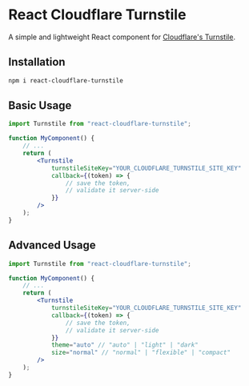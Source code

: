 # React Cloudflare Turnstile

A simple and lightweight React component for [Cloudflare's Turnstile](https://developers.cloudflare.com/turnstile/).

## Installation

```sh
npm i react-cloudflare-turnstile
```

## Basic Usage

```jsx
import Turnstile from "react-cloudflare-turnstile";

function MyComponent() {
    // ...
    return (
        <Turnstile
            turnstileSiteKey="YOUR_CLOUDFLARE_TURNSTILE_SITE_KEY"
            callback={(token) => {
                // save the token,
                // validate it server-side
            }}
        />
    );
}
```

## Advanced Usage

```jsx
import Turnstile from "react-cloudflare-turnstile";

function MyComponent() {
    // ...
    return (
        <Turnstile
            turnstileSiteKey="YOUR_CLOUDFLARE_TURNSTILE_SITE_KEY"
            callback={(token) => {
                // save the token,
                // validate it server-side
            }}
            theme="auto" // "auto" | "light" | "dark"
            size="normal" // "normal" | "flexible" | "compact"
        />
    );
}
```
